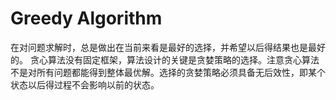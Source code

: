 # Greedy Algorithm

在对问题求解时，总是做出在当前来看是最好的选择，并希望以后得结果也是最好的。
贪心算法没有固定框架，算法设计的关键是贪婪策略的选择。注意贪心算法不是对所有问题都能得到整体最优解。选择的贪婪策略必须具备无后效性，即某个状态以后得过程不会影响以前的状态。
